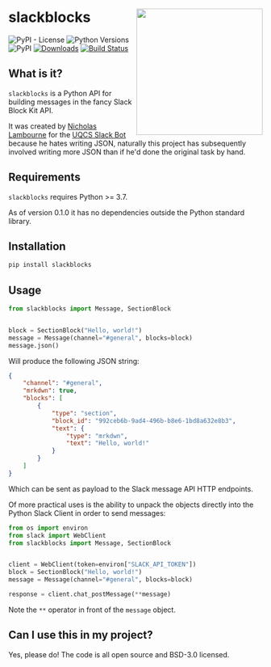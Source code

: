 # slackblocks <img src="https://github.com/nicklambourne/slackblocks/raw/master/docs/img/sb.png" align="right" width="250px"/>

![PyPI - License](https://img.shields.io/pypi/l/slackblocks)
![Python Versions](https://img.shields.io/pypi/pyversions/slackblocks)
![PyPI](https://img.shields.io/pypi/v/slackblocks?color=yellow&label=PyPI&logo=python&logoColor=white)
[![Downloads](https://www.pepy.tech/projects/slackblocks)](https://static.pepy.tech/badge/slackblocks)
[![Build Status](https://github.com/nicklambourne/slackblocks/actions/workflows/unit-tests.yml/badge.svg?branch=master)](https://github.com/nicklambourne/slackblocks/actions)

## What is it?

`slackblocks` is a Python API for building messages in the fancy Slack Block Kit API.

It was created by [Nicholas Lambourne](https://github.com/nicklambourne) for the [UQCS Slack Bot](https://github.com/UQComputingSociety/uqcsbot) because he hates writing JSON, naturally this project has subsequently involved writing more JSON than if he'd done the original task by hand.

## Requirements
`slackblocks` requires Python >= 3.7.

As of version 0.1.0 it has no dependencies outside the Python standard library.

## Installation

```bash
pip install slackblocks
```

## Usage

```python
from slackblocks import Message, SectionBlock


block = SectionBlock("Hello, world!")
message = Message(channel="#general", blocks=block)
message.json()

```

Will produce the following JSON string:
```json
{
    "channel": "#general",
    "mrkdwn": true,
    "blocks": [
        {
            "type": "section",
            "block_id": "992ceb6b-9ad4-496b-b8e6-1bd8a632e8b3",
            "text": {
                "type": "mrkdwn",
                "text": "Hello, world!"
            }
        }
    ]
}
```
Which can be sent as payload to the Slack message API HTTP endpoints.

Of more practical uses is the ability to unpack the objects directly into 
the Python Slack Client in order to send messages:
```python
from os import environ
from slack import WebClient
from slackblocks import Message, SectionBlock


client = WebClient(token=environ["SLACK_API_TOKEN"])
block = SectionBlock("Hello, world!")
message = Message(channel="#general", blocks=block)

response = client.chat_postMessage(**message)
```

Note the `**` operator in front of the `message` object.

## Can I use this in my project?

Yes, please do! The code is all open source and BSD-3.0 licensed.
